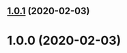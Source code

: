 ## [1.0.1](https://github.com/kondakrindirahul/nest-aws-secrets-manager/compare/v1.0.0...v1.0.1) (2020-02-03)

# 1.0.0 (2020-02-03)
